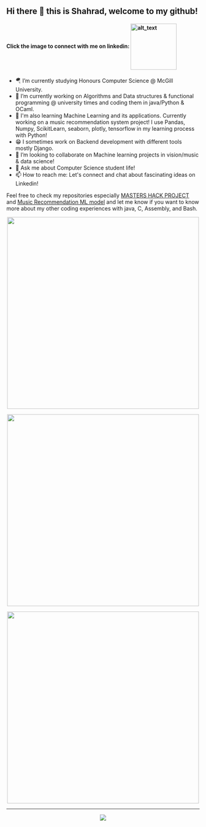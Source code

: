 ## Hi there 👋  this is Shahrad, welcome to my github!
#### Click the image to connect with me on linkedin: [<img align="center" alt="alt_text" width="120" src="https://img.shields.io/badge/LinkedIn-0077B5?style=for-the-badge&logo=linkedin&logoColor=white"/>](https://www.linkedin.com/in/shahrad-m-88970b212)


- 🪂 I’m currently studying Honours Computer Science @ McGill University.
- 🔭 I’m currently working on Algorithms and Data structures & functional programming @ university times and coding them in java/Python & OCaml.
- 🌱 I'm also learning Machine Learning and its applications. Currently working on a music recommendation system project! I use Pandas, Numpy, ScikitLearn, seaborn, plotly, tensorflow in my learning process with Python! 
- 😁 I sometimes work on Backend development with different tools mostly Django.
- 👯 I’m looking to collaborate on Machine learning projects in vision/music & data science!
- 💬 Ask me about Computer Science student life!
- 📫 How to reach me: Let's connect and chat about fascinating ideas on Linkedin!

Feel free to check my repositories especially <a href="https://github.com/EMZEDI/HACK22">MASTERS HACK PROJECT</a> and <a href="https://github.com/EMZEDI/MusicPlaylistGeneratorAIModel">Music Recommendation ML model</a> 
and let me know if you want to know more about my other coding experiences with java, C, Assembly, and Bash.
<p align="center">
    <img width="500px" src="https://github-readme-stats.vercel.app/api?username=EMZEDI&theme=ocean_dark">
</p>
<p align="center">
    <img width="500px" src="https://github-readme-stats.vercel.app/api/top-langs/?username=EMZEDI&layout=compact">
</p>
<p align="center">
    <img width="500px" src="https://github-readme-streak-stats.herokuapp.com?user=EMZEDI&theme=midnight-purple&date_format=M%20j%5B%2C%20Y%5D">
</p>

  
---
<p align="center">
    <img src="https://user-images.githubusercontent.com/77243080/150607692-980ed74d-30eb-486d-b653-ae80f88478b1.jpg"> </div>
<p>
